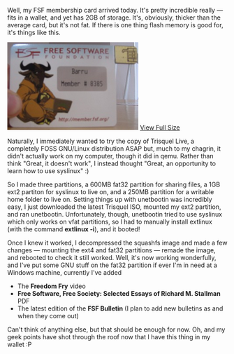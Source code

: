 Well, my FSF membership card arrived today. It's pretty incredible really — fits in a wallet, and yet has 2GB of storage. It's, obviously, thicker than the average card, but it's not fat. If there is one thing flash memory is good for, it's things like this.

![FFS Membership Card](files/fsfcard-small.jpg)
[View Full Size](files/fsfcard.jpg)

Naturally, I immediately wanted to try the copy of Trisquel Live, a completely FOSS GNU/Linux distribution ASAP but, much to my chagrin, it didn't actually work on my computer, though it did in qemu. Rather than think "Great, it doesn't work", I instead thought "Great, an opportunity to learn how to use syslinux" :)

So I made three partitions, a 600MB fat32 partition for sharing files, a 1GB ext2 partiton for syslinux to live on, and a 250MB partition for a writable home folder to live on. Setting things up with unetbootin was incredibly easy, I just downloaded the latest Trisquel ISO, mounted my ext2 partition, and ran unetbootin. Unfortunately, though, unetbootin tried to use syslinux which only works on vfat partitions, so I had to manually install extlinux (with the command **extlinux -i**), and it booted!

Once I knew it worked, I decompressed the squashfs image and made a few changes — mounting the ext4 and fat32 partitions — remade the image, and rebooted to check it still worked. Well, it's now working wonderfully, and I've put some GNU stuff on the fat32 partition if ever I'm in need at a Windows machine, currently I've added

 * The **Freedom Fry** video
 * **Free Software, Free Society: Selected Essays of Richard M. Stallman** PDF
 * The latest edition of the **FSF Bulletin** (I plan to add new bulletins as and when they come out)

Can't think of anything else, but that should be enough for now. Oh, and my geek points have shot through the roof now that I have this thing in my wallet :P
